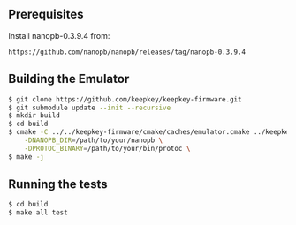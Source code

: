 Prerequisites
-------------

Install nanopb-0.3.9.4 from:

`https://github.com/nanopb/nanopb/releases/tag/nanopb-0.3.9.4`


Building the Emulator
---------------------

```sh
$ git clone https://github.com/keepkey/keepkey-firmware.git
$ git submodule update --init --recursive
$ mkdir build
$ cd build
$ cmake -C ../../keepkey-firmware/cmake/caches/emulator.cmake ../keepkey-firmware \
    -DNANOPB_DIR=/path/to/your/nanopb \
    -DPROTOC_BINARY=/path/to/your/bin/protoc \
$ make -j
```


Running the tests
-----------------

```sh
$ cd build
$ make all test
```

